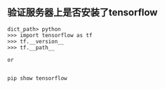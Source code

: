 ## 验证服务器上是否安装了tensorflow

```
dict_path> python
>>> import tensorflow as tf
>>> tf.__version__
>>> tf.__path__

or


pip show tensorflow
```